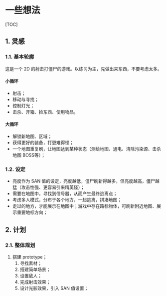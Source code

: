 # 一些想法

[TOC]

## 1. 灵感

### 1.1. 基本轮廓

这是一个 2D 的射击打僵尸的游戏。以练习为主，先做出来东西，不要考虑太多。

#### 小循环

- 射击；
- 移动与寻找；
- 控制灯光；
- 击杀、开箱、捡东西、使用物品。

#### 大循环

- 解锁新地图、区域；
- 获得更好的装备，打更难得怪；
- 一个地图重复刷，让地图达到某种状态（测绘地图、通电、清除污染源、击杀地图 BOSS等）；



### 1.2. 设定

- 亮度作为 SAN 值的设定，亮度越低，僵尸刷新得越多，但亮度越高，僵尸越猛（攻击性强、更容易引来精英怪）；
- 需要在地图中，寻找到信号器，从而产生最终逃离点；
- 考虑多人模式，分布于各个地方，一起逃离，拼凑地图；
- 走过的地方，才能展示在地图中；游戏中存在路标物体，可刷新附近地图、展示重要地标方向；



## 2. 计划

### 2.1. 整体规划

1. 搭建 prototype；
   1. 寻找素材；
   2. 搭建简单场景；
   3. 设置敌人；
   4. 完成射击效果；
   5. 设计光影效果，引入 SAN 值设置；
